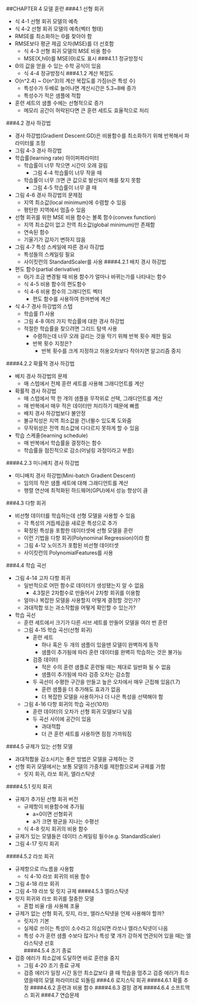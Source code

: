 ##CHAPTER 4 모델 훈련
###4.1 선형 회귀
* 식 4-1 선형 회귀 모델의 예측
* 식 4-2 선형 회귀 모델의 예측(벡터 형태)
* RMSE를 최소화하는 Θ를 찾아야 함
* RMSE보다 평균 제곱 오차(MSE)를 더 선호함
  - 식 4-3 선형 회귀 모델의 MSE 비용 함수
  - MSE(X,hΘ)를 MSE(Θ)로도 표시 
###4.1.1 정규방정식
* Θ의 값을 얻을 수 있는 수학 공식이 있음
  - 식 4-4 정규방정식
###4.1.2 계산 복잡도
* O(n^2.4) ~ O(n^3)의 계산 복잡도를 가짐(n은 특성 수)
  - 특성수가 두배로 늘어나면 계산시간은 5.3~8배 증가
  - 특성수가 적은 샘플에 적합
* 훈련 세트의 샘플 수에는 선형적으로 증가
  - 메모리 공간이 허락된다면 큰 훈련 세트도 효율적으로 처리

###4.2 경사 하강법
* 경사 하강법(Gradient Descent:GD)은 비용함수를 최소화하기 위해 반복해서 파라미터를 조정
* 그림 4-3 경사 하강법
* 학습률(learning rate) 하이퍼파라미터
  - 학습률이 너무 작으면 시간이 오래 걸림
    - 그림 4-4 학습률이 너무 작을 때
  - 학습률이 너무 크면 큰 값으로 발산되어 해를 찾지 못함
    - 그림 4-5 학습률이 너무 클 때
* 그림 4-6 경사 하강법의 문제점
  - 지역 최소값(local minimum)에 수렴할 수 있음
  - 평탄한 지역에서 멈출수 있음
* 선형 회귀를 위한 MSE 비용 함수는 볼록 함수(convex function)
  - 지역 최소값이 없고 전역 최소값(global minimum)만 존재함
  - 연속된 함수
  - 기울기가 갑자기 변하지 않음
* 그림 4-7 특성 스케일에 따른 경사 하강법
  - 특성들의 스케일링 필요
  - 사이킷런의 StandardScaler를 사용
####4.2.1 배치 경사 하강법
* 편도 함수(partial derivative)
  - Θj가 조금 변경될 때 비용 함수가 얼마나 바뀌는가를 나타내는 함수
  - 식 4-5 비용 함수의 편도함수
  - 식 4-6 비용 함수의 그래디언트 벡터
    - 편도 함수를 사용하여 한꺼번에 계산
* 식 4-7 경사 하강법의 스텝
  - 학습률 Π 사용
  - 그림 4-8 여러 가지 학습률에 대한 경사 하강법
  - 적절한 학습률을 찾으려면 그리드 탐색 사용
    - 수렴하는데 너무 오래 걸리는 것을 막기 위해 반복 횟수 제한 필요
    - 반복 횟수 지정은?
      - 반복 횟수를 크게 지정하고 허용오차보다 작아지면 알고리즘 중지
      
####4.2.2 확률적 경사 하강법
* 배치 경사 하강법의 문제
  - 매 스텝에서 전체 훈련 세트를 사용해 그래디언트를 계산
* 확률적 경사 하강법
  - 매 스텝에서 딱 한 개의 샘플을 무작위로 선택, 그래디언트를 계산
  - 매 반복에서 매우 적은 데이터만 처리하기 때문에 빠름
  - 배치 경사 하강법보다 불안정
  - 불규칙성은 지역 최소값을 건너뛸수 있도록 도와줌
  - 무작위성은 전역 최소값에 다다르지 못하게 할 수 있음
* 학습 스케줄(learning schedule)
  - 매 반복에서 학습률을 결정하는 함수
  - 학습률을 점진적으로 감소(어널링 과정이라고 부름)
  
####4.2.3 미니배치 경사 하강법
* 미니배치 경사 하강법(Mini-batch Gradient Descent)
  - 임의의 작은 샘플 세트에 대해 그래디언트를 계산
  - 행렬 연산에 최적화된 하드웨어(GPU)에서 성능 향상이 큼

###4.3 다항 회귀
* 비선형 데이터를 학습하는데 선형 모델을 사용할 수 있음
  - 각 특성의 거듭제곱을 새로운 특성으로 추가
  - 확정된 특성을 포함한 데이터셋에 선형 모델을 훈련
  - 이런 기법을 다항 회귀(Polynominal Regression)이라 함
  - 그림 4-12 노이즈가 포함된 비선형 데이터셋
  - 사이킷런의 PolynomialFeatures를 사용
  
###4.4 학습 곡선
* 그림 4-14 고차 다항 회귀
  - 일반적으로 어떤 함수로 데이터가 생성됐는지 알 수 없음
    - 4.3절은 2차함수로 만들어서 2차항 회귀를 이용함
  - 얼마나 복잡한 모델을 사용할지 어떻게 결정할 것인가?
  - 과대적합 또는 과소작합을 어떻게 확인할 수 있는가?
* 학습 곡선
  - 훈련 세트에서 크기가 다른 서브 세트를 만들어 모델을 여러 번 훈련
  - 그림 4-15 학습 곡선(선형 회귀)
    - 훈련 세트
      - 하나 혹은 두 개의 샘플이 있을땐 모델이 완벽하게 동작
      - 샘플이 추가됨에 따라 훈련 데이터를 완벽히 학습하는 것은 불가능
    - 검증 데이터
      - 적은 수의 훈련 샘플로 훈련될 때는 제대로 일반화 될 수 없음
      - 샘플이 추가됨에 따라 검증 오차는 감소함
    - 두 곡선이 수평한 구간을 만들고 높은 오차에서 매우 근접해 있음(1.7)
      - 훈련 샘플을 더 추가해도 효과가 없음
      - 더 복잡한 모델을 사용하거나 더 나은 특성을 선택해야 함
  - 그림 4-16 다항 회귀의 학습 곡선(10차)
    - 훈련 데이터의 오차가 선형 회귀 모델보다 낮음
    - 두 곡선 사이에 공간이 있음
      - 과대적합
      - 더 큰 훈련 세트를 사용하면 점점 가까워짐
    
###4.5 규제가 있는 선형 모델
* 과대적합을 감소시키는 좋은 방법은 모델을 규제하는 것
* 선형 회귀 모델에서는 보통 모델의 가중치를 제한함으로써 규제를 가함
  - 릿지 회귀, 라쏘 회귀, 엘라스틱넷

####4.5.1 릿지 회귀
* 규제가 추가된 선형 회귀 버전
  - 규제항이 비용함수에 추가됨
    - a=0이면 선형회귀
    - a가 크면 평균을 지나는 수평선 
  - 식 4-8 릿지 회귀의 비용 함수
* 규제가 있는 모델들은 데이터 스케일링 필수(e.g. StandardScaler)
* 그림 4-17 릿지 회귀

####4.5.2 라쏘 회귀
* 규제항으로 l1노름을 사용함
  - 식 4-10 라쏘 회귀의 비용 함수
* 그림 4-18 라쏘 회귀
* 그림 4-19 라쏘 및 릿지 규제
####4.5.3 엘라스틱넷
* 릿지 회귀와 라쏘 회귀를 절충한 모델
  - 혼합 비율 r을 사용해 조율
* 규제가 없는 선형 회귀, 릿지, 라쏘, 엘라스틱넷을 언제 사용해야 할까?
  - 릿지가 기본
  - 실제로 쓰이는 특성이 소수라고 의심되면 라쏘나 엘라스틱넷이 나음
  - 특성 수가 훈련 샘플 수보다 많거나 특성 몇 개가 강하게 연관되어 있을 때는 엘라스틱넷 선호  
####4.5.4 조기 종료
* 검증 에러가 최소값에 도달하면 바로 훈련을 중지
  - 그림 4-20 조기 종료 규제
  - 검증 에러가 일정 시간 동안 최소값보다 클 때 학습을 멈추고 검증 에러가 최소였을때의 모델 파라미터로 되돌림
###4.6 로지스틱 회귀
####4.6.1 확률 추정
####4.6.2 훈련과 비용 함수
####4.6.3 결정 경계
####4.6.4 소프트맥스 회귀
###4.7 연습문제